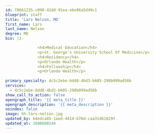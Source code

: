 ```yaml
---
id: f0661235-c090-42dd-91ea-ebe86a5d49c1
blueprint: staff
title: 'Lars Nelson, MD'
first_name: Lars
last_name: Nelson
degree: MD
bio: |2-

              <h4>Medical Education</h4>
              <p>St. George's University School Of Medicine</p>
              <h4>Residency</h4>
              <p>Orlando Health</p>
              <h4>Fellowship</h4>
              <p>Orlando Health</p>
          
primary_specialty: 4c5c2ebe-6dd8-4bd3-b605-298b099ad56b
services:
  - 4c5c2ebe-6dd8-4bd3-b605-298b099ad56b
show_call_to_action: false
opengraph_title: '{{ meta_title }}'
opengraph_description: '{{ meta_description }}'
noindex: false
image: hh-lars-nelson.jpg
updated_by: b4edca85-1aed-4414-b76d-caa31d61829f
updated_at: 1696600144
---
```

